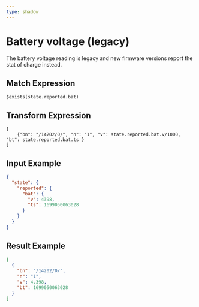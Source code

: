 ```yaml
---
type: shadow
---
```


# Battery voltage (legacy)

The battery voltage reading is legacy and new firmware versions report the stat
of charge instead.

## Match Expression

```jsonata
$exists(state.reported.bat)
```

## Transform Expression

```jsonata
[
    {"bn": "/14202/0/", "n": "1", "v": state.reported.bat.v/1000, "bt": state.reported.bat.ts }
]
```

## Input Example

```json
{
  "state": {
    "reported": {
      "bat": {
        "v": 4398,
        "ts": 1699050063028
      }
    }
  }
}
```

## Result Example

```json
[
  {
    "bn": "/14202/0/",
    "n": "1",
    "v": 4.398,
    "bt": 1699050063028
  }
]
```
